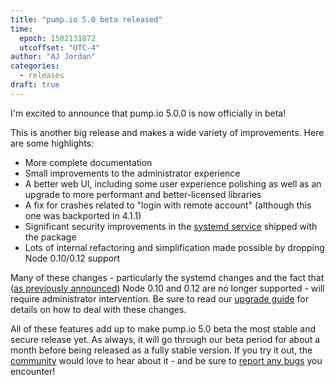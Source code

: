```yaml
---
title: "pump.io 5.0 beta released"
time:
  epoch: 1502131872
  utcoffset: "UTC-4"
author: "AJ Jordan"
categories:
  - releases
draft: true
---
```


I'm excited to announce that pump.io 5.0.0 is now officially in beta!

This is another big release and makes a wide variety of improvements. Here are some highlights:

* More complete documentation
* Small improvements to the administrator experience
* A better web UI, including some user experience polishing as well as an upgrade to more performant and better-licensed libraries
* A fix for crashes related to "login with remote account" (although this one was backported in 4.1.1)
* Significant security improvements in the [systemd service][] shipped with the package
* Lots of internal refactoring and simplification made possible by dropping Node 0.10/0.12 support

Many of these changes - particularly the systemd changes and the fact that ([as previously announced][deprecation]) Node 0.10 and 0.12 are no longer supported - will require administrator intervention. Be sure to read our [upgrade guide][] for details on how to deal with these changes.

All of these features add up to make pump.io 5.0 beta the most stable and secure release yet. As always, it will go through our beta period for about a month before being released as a fully stable version. If you try it out, the [community][] would love to hear about it - and be sure to [report any bugs][bugs] you encounter!

 [systemd service]: https://pumpio.readthedocs.io/en/latest/administration/upstream-systemd-unit.html
 [deprecation]: http://pump.io/blog/2017/07/pump.io-4.1-is-out
 [upgrade guide]: https://pumpio.readthedocs.io/en/latest/upgrades/4.x-to-5.x.html
 [community]: https://github.com/pump-io/pump.io/wiki/Community
 [bugs]: https://github.com/pump-io/pump.io/issues

